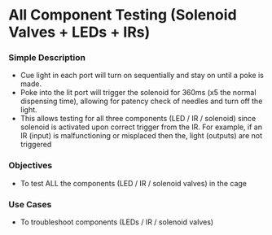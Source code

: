 
# All Component Testing (Solenoid Valves + LEDs + IRs)


### Simple Description

- Cue light in each port will turn on sequentially and stay on until a poke is made.
- Poke into the lit port will trigger the solenoid for 360ms (x5 the normal dispensing time), allowing for patency check of needles and turn off the light.
- This allows testing for all three components (LED / IR / solenoid) since solenoid is activated upon correct trigger from the IR. For example, if an IR (input) is malfunctioning or misplaced then the, light (outputs) are not triggered


### Objectives

- To test ALL the components (LED / IR / solenoid valves) in the cage

### Use Cases

- To troubleshoot components (LEDs / IR / solenoid valves)

